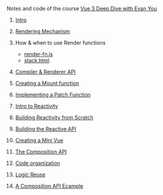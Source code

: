 Notes and code of the course [Vue 3 Deep Dive with Evan You](https://www.vuemastery.com/courses/vue3-deep-dive-with-evan-you/vue3-overview/)

1. [Intro](1-intro/index.md)

2. [Rendering Mechanism](2-rendering-mechanism/index.md)

3. How & when to use Render functions

   - [render-fn.js](3-render-functions/render-fn.js)
   - [stack.html](3-render-functions/stack.html)

4. [Compiler & Renderer API](4-compiler-and-renderer-api/index.md)

5. [Creating a Mount function](5-creating-a-mount-function/vdom.html)

6. [Implementing a Patch Function](6.implementing-a-patch-function/vdom.html)

7. [Intro to Reactivity](7-intro-to-reactivity/index.md)

8. [Building Reactivity from Scratch](8-building-reactivity-from-scratch/deps.html)

9. [Building the Reactive API](9-building-the-reactive-api/reactive.html)

10. [Creating a Mini Vue](10-creating-a-mini-vue/mini-vue.html)

11. [The Composition API](11-the-composition-api/index.md)

12. [Code organization](12-code-organization/index.md)

13. [Logic Reuse](13-logic-reuse/index.md)

14. [A Composition API Ecample](14-a-composition-api-example/fetch.html)

